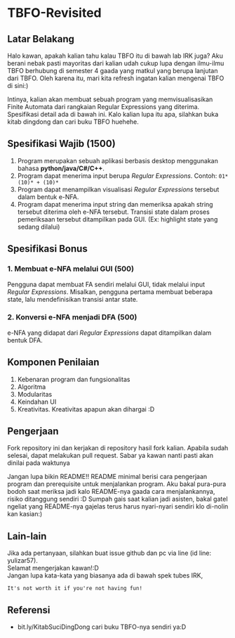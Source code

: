 # TBFO-Revisited
## Latar Belakang
Halo kawan, apakah kalian tahu kalau TBFO itu di bawah lab IRK juga? Aku berani nebak pasti mayoritas dari kalian udah cukup lupa dengan ilmu-ilmu TBFO berhubung di semester 4 gaada yang matkul yang berupa lanjutan dari TBFO. Oleh karena itu, mari kita refresh ingatan kalian mengenai TBFO di sini:)

Intinya, kalian akan membuat sebuah program yang memvisualisasikan Finite Automata dari rangkaian Regular Expressions yang diterima. Spesifikasi detail ada di bawah ini. Kalo kalian lupa itu apa, silahkan buka kitab dingdong dan cari buku TBFO huehehe.

## Spesifikasi Wajib (1500)
1. Program merupakan sebuah aplikasi berbasis desktop menggunakan bahasa <b>python/java/C#/C++</b>.
2. Program dapat menerima input berupa *Regular Expressions*. Contoh:
`01*(10)* + (10)*`
3. Program dapat menampilkan visualisasi *Regular Expressions* tersebut dalam bentuk e-NFA.
4. Program dapat menerima input string dan memeriksa apakah string tersebut diterima oleh e-NFA tersebut. Transisi state dalam proses pemeriksaan tersebut ditampilkan pada GUI. (Ex: highlight state yang sedang dilalui)

## Spesifikasi Bonus
### 1. Membuat e-NFA melalui GUI (500)
Pengguna dapat membuat FA sendiri melalui GUI, tidak melalui input *Regular Expressions*. Misalkan, pengguna pertama membuat beberapa state, lalu mendefinisikan transisi antar state.
### 2. Konversi e-NFA menjadi DFA (500)
e-NFA yang didapat dari *Regular Expressions* dapat ditampilkan dalam bentuk DFA.

## Komponen Penilaian
1. Kebenaran program dan fungsionalitas
2. Algoritma
3. Modularitas
4. Keindahan UI
5. Kreativitas. Kreativitas apapun akan dihargai :D

## Pengerjaan
Fork repository ini dan kerjakan di repository hasil fork kalian. Apabila sudah selesai, dapat melakukan pull request. Sabar ya kawan nanti pasti akan dinilai pada waktunya

Jangan lupa bikin README!! README minimal berisi cara pengerjaan program dan prerequisite untuk menjalankan program. Aku bakal pura-pura bodoh saat meriksa jadi kalo README-nya gaada cara menjalankannya, risiko ditanggung sendiri :D Sumpah gais saat kalian jadi asisten, bakal gatel ngeliat yang README-nya gajelas terus harus nyari-nyari sendiri klo di-nolin kan kasian:)

## Lain-lain
Jika ada pertanyaan, silahkan buat issue github dan pc via line (id line: yulizar57).<br>
Selamat mengerjakan kawan!:D<br>
Jangan lupa kata-kata yang biasanya ada di bawah spek tubes IRK,
```
It's not worth it if you're not having fun!
```

## Referensi
- bit.ly/KitabSuciDingDong cari buku TBFO-nya sendiri ya:D
